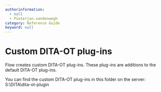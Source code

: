 ```yaml
---
authorinformation:
  - null
  - Pieterjan.vandenwegh
category: Reference Guide
keyword: null
---
```


# Custom DITA-OT plug-ins

Flow creates custom DITA-OT plug-ins. These plug-ins are additions to the default DITA-OT plug-ins.

You can find the custom DITA-OT plug-ins in this folder on the server: S:\DITA\dita-ot-plugin

